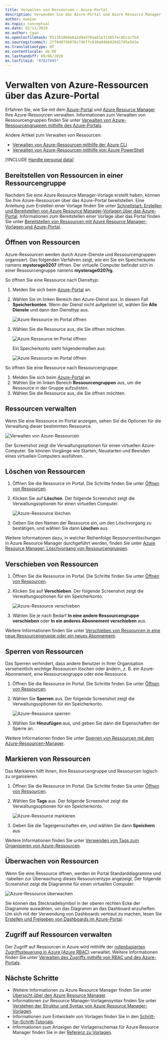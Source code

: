 ```yaml
---
title: Verwalten von Ressourcen – Azure-Portal
description: Verwenden Sie das Azure-Portal und Azure Resource Manager zum Verwalten Ihrer Ressourcen. Hier wird gezeigt, wie Sie Ressourcen bereitstellen und löschen.
author: mumian
ms.topic: conceptual
ms.date: 02/11/2019
ms.author: jgao
ms.openlocfilehash: 051361860a6a2d9ad70aa81e313857ec86cacfb4
ms.sourcegitcommit: 2ff0d073607bc746ffc638a84bb026d1705e543e
ms.translationtype: HT
ms.contentlocale: de-DE
ms.lasthandoff: 08/06/2020
ms.locfileid: "87827045"
---
```

# <a name="manage-azure-resources-by-using-the-azure-portal"></a>Verwalten von Azure-Ressourcen über das Azure-Portal

Erfahren Sie, wie Sie mit dem [Azure-Portal](https://portal.azure.com) und [Azure Resource Manager](overview.md) Ihre Azure-Ressourcen verwalten. Informationen zum Verwalten von Ressourcengruppen finden Sie unter [Verwalten von Azure-Ressourcengruppen mithilfe des Azure-Portals](manage-resource-groups-portal.md).

Andere Artikel zum Verwalten von Ressourcen:

- [Verwalten von Azure-Ressourcen mithilfe der Azure CLI](manage-resources-cli.md)
- [Verwalten von Azure-Ressourcen mithilfe von Azure PowerShell](manage-resources-powershell.md)

[!INCLUDE [Handle personal data](../../../includes/gdpr-intro-sentence.md)]

## <a name="deploy-resources-to-a-resource-group"></a>Bereitstellen von Ressourcen in einer Ressourcengruppe

Nachdem Sie eine Azure Resource Manager-Vorlage erstellt haben, können Sie Ihre Azure-Ressourcen über das Azure-Portal bereitstellen. Eine Anleitung zum Erstellen einer Vorlage finden Sie unter [Schnellstart: Erstellen und Bereitstellen von Azure Resource Manager-Vorlagen über das Azure-Portal](../templates/quickstart-create-templates-use-the-portal.md). Informationen zum Bereitstellen einer Vorlage über das Portal finden Sie unter [Bereitstellen von Ressourcen mit Azure Resource Manager-Vorlagen und Azure-Portal](../templates/deploy-portal.md).

## <a name="open-resources"></a>Öffnen von Ressourcen

Azure-Ressourcen werden durch Azure-Dienste und Ressourcengruppen organisiert. Das folgenden Verfahren zeigt, wie ein Sie ein Speicherkonto namens **mystorage0207** öffnen. Der virtuelle Computer befindet sich in einer Ressourcengruppe namens **mystorage0207rg**.

So öffnen Sie eine Ressource nach Diensttyp:

1. Melden Sie sich beim [Azure-Portal](https://portal.azure.com) an.
2. Wählen Sie im linken Bereich den Azure-Dienst aus. In diesem Fall **Speicherkonten**.  Wenn der Dienst nicht aufgelistet ist, wählen Sie **Alle Dienste** und dann den Diensttyp aus.

    ![Azure Ressource im Portal öffnen](./media/manage-resources-portal/manage-azure-resources-portal-open-service.png)

3. Wählen Sie die Ressource aus, die Sie öffnen möchten.

    ![Azure Ressource im Portal öffnen](./media/manage-resources-portal/manage-azure-resources-portal-open-resource.png)

    Ein Speicherkonto sieht folgendermaßen aus:

    ![Azure Ressource im Portal öffnen](./media/manage-resources-portal/manage-azure-resources-portal-open-resource-storage.png)

So öffnen Sie eine Ressource nach Ressourcengruppe:

1. Melden Sie sich beim [Azure-Portal](https://portal.azure.com) an.
2. Wählen Sie im linken Bereich **Ressourcengruppen** aus, um die Ressource in der Gruppe aufzulisten.
3. Wählen Sie die Ressource aus, die Sie öffnen möchten. 

## <a name="manage-resources"></a>Ressourcen verwalten

Wenn Sie eine Ressource im Portal anzeigen, sehen Sie die Optionen für die Verwaltung dieser bestimmten Ressource.

![Verwalten von Azure-Ressourcen](./media/manage-resources-portal/manage-azure-resources-portal-manage-resource.png)

Der Screenshot zeigt die Verwaltungsoptionen für einen virtuellen Azure-Computer. Sie können Vorgänge wie Starten, Neustarten und Beenden eines virtuellen Computers ausführen.

## <a name="delete-resources"></a>Löschen von Ressourcen

1. Öffnen Sie die Ressource im Portal. Die Schritte finden Sie unter [Öffnen von Ressourcen](#open-resources).
2. Klicken Sie auf **Löschen**. Der folgende Screenshot zeigt die Verwaltungsoptionen für einen virtuellen Computer.

    ![Azure-Ressource löschen](./media/manage-resources-portal/manage-azure-resources-portal-delete-resource.png)
3. Geben Sie den Namen der Ressource ein, um den Löschvorgang zu bestätigen, und wählen Sie dann **Löschen** aus.

Weitere Informationen dazu, in welcher Reihenfolge Ressourcenlöschungen in Azure Resource Manager durchgeführt werden, finden Sie unter [Azure Resource Manager: Löschvorgang von Ressourcengruppen](delete-resource-group.md).

## <a name="move-resources"></a>Verschieben von Ressourcen

1. Öffnen Sie die Ressource im Portal. Die Schritte finden Sie unter [Öffnen von Ressourcen](#open-resources).
2. Klicken Sie auf **Verschieben**. Der folgende Screenshot zeigt die Verwaltungsoptionen für ein Speicherkonto.

    ![Azure-Ressource verschieben](./media/manage-resources-portal/manage-azure-resources-portal-move-resource.png)
3. Wählen Sie je nach Bedarf **In eine andere Ressourcengruppe verschieben** oder **In ein anderes Abonnement verschieben** aus.

Weitere Informationen finden Sie unter [Verschieben von Ressourcen in eine neue Ressourcengruppe oder ein neues Abonnement](move-resource-group-and-subscription.md).

## <a name="lock-resources"></a>Sperren von Ressourcen

Das Sperren verhindert, dass andere Benutzer in Ihrer Organisation versehentlich wichtige Ressourcen löschen oder ändern, z. B. ein Azure-Abonnement, eine Ressourcengruppe oder eine Ressource. 

1. Öffnen Sie die Ressource im Portal. Die Schritte finden Sie unter [Öffnen von Ressourcen](#open-resources).
2. Wählen Sie **Sperren** aus. Der folgende Screenshot zeigt die Verwaltungsoptionen für ein Speicherkonto.

    ![Azure-Ressource sperren](./media/manage-resources-portal/manage-azure-resources-portal-lock-resource.png)
3. Wählen Sie **Hinzufügen** aus, und geben Sie dann die Eigenschaften der Sperre an.

Weitere Informationen finden Sie unter [Sperren von Ressourcen mit dem Azure-Ressourcen-Manager](lock-resources.md).

## <a name="tag-resources"></a>Markieren von Ressourcen

Das Markieren hilft Ihnen, Ihre Ressourcengruppe und Ressourcen logisch zu organisieren. 

1. Öffnen Sie die Ressource im Portal. Die Schritte finden Sie unter [Öffnen von Ressourcen](#open-resources).
2. Wählen Sie **Tags** aus. Der folgende Screenshot zeigt die Verwaltungsoptionen für ein Speicherkonto.

    ![Azure-Ressource markieren](./media/manage-resources-portal/manage-azure-resources-portal-tag-resource.png)
3. Geben Sie die Tageigenschaften ein, und wählen Sie dann **Speichern** aus.

Weitere Informationen finden Sie unter [Verwenden von Tags zum Organisieren von Azure-Ressourcen](tag-resources.md#portal).

## <a name="monitor-resources"></a>Überwachen von Ressourcen

Wenn Sie eine Ressource öffnen, werden im Portal Standarddiagramme und -tabellen zur Überwachung dieses Ressourcentyps angezeigt. Der folgende Screenshot zeigt die Diagramme für einen virtuellen Computer:

![Azure-Ressource überwachen](./media/manage-resources-portal/manage-azure-resources-portal-monitor-resource.png)

Sie können das Stecknadelsymbol in der oberen rechten Ecke der Diagramme auswählen, um das Diagramm an das Dashboard anzuheften. Um sich mit der Verwendung von Dashboards vertraut zu machen, lesen Sie [Erstellen und Freigeben von Dashboards im Azure-Portal](../../azure-portal/azure-portal-dashboards.md).

## <a name="manage-access-to-resources"></a>Zugriff auf Ressourcen verwalten

Der Zugriff auf Ressourcen in Azure wird mithilfe der [rollenbasierten Zugriffssteuerung in Azure (Azure RBAC)](../../role-based-access-control/overview.md) verwaltet. Weitere Informationen finden Sie unter [Verwalten des Zugriffs mithilfe von RBAC und des Azure-Portals](../../role-based-access-control/role-assignments-portal.md).

## <a name="next-steps"></a>Nächste Schritte

- Weitere Informationen zu Azure Resource Manager finden Sie unter [Übersicht über den Azure Resource Manager](overview.md).
- Informationen zur Resource Manager-Vorlagensyntax finden Sie unter [Verstehen der Struktur und Syntax von Azure Resource Manager-Vorlagen](../templates/template-syntax.md).
- Informationen zum Entwickeln von Vorlagen finden Sie in den [Schritt-für-Schritt-Tutorials](../index.yml).
- Informationen zum Anzeigen der Vorlagenschemas für Azure Resource Manager finden Sie in der [Referenz zu Vorlagen](/azure/templates/).
